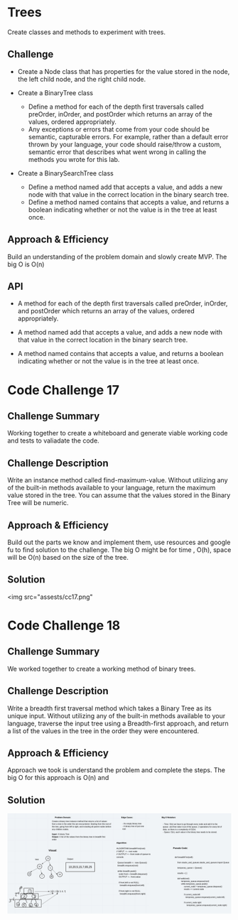 # Trees

Create classes and methods to experiment with trees.


## Challenge

- Create a Node class that has properties for the value stored in the node, the left child node, and the right child node.
- Create a BinaryTree class
    - Define a method for each of the depth first traversals called preOrder, inOrder, and postOrder which returns an array of the values, ordered appropriately.
    - Any exceptions or errors that come from your code should be semantic, capturable errors. For example, rather than a default error thrown by your language, your code should raise/throw a custom, semantic error that describes what went wrong in calling the methods you wrote for this lab.

- Create a BinarySearchTree class
    - Define a method named add that accepts a value, and adds a new node with that value in the correct location in the binary search tree.
    - Define a method named contains that accepts a value, and returns a boolean indicating whether or not the value is in the tree at least once.
## Approach & Efficiency
Build an understanding of the problem domain and slowly create MVP.  The big O is O(n)

## API

- A method for each of the depth first traversals called preOrder, inOrder, and postOrder which returns an array of the values, ordered appropriately.

- A method named add that accepts a value, and adds a new node with that value in the correct location in the binary search tree.

- A method named contains that accepts a value, and returns a boolean indicating whether or not the value is in the tree at least once.


# Code Challenge 17

## Challenge Summary

Working together to create a whiteboard and generate viable working code and tests to valiadate the code.

## Challenge Description

Write an instance method called find-maximum-value. Without utilizing any of the built-in methods available to your language, return the maximum value stored in the tree. You can assume that the values stored in the Binary Tree will be numeric.

## Approach & Efficiency

Build out the parts we know and implement them, use resources and google fu to find solution to the challenge. The big O might be for time , O(h), space will be O(n) based on the size of the tree.

## Solution

<img src="assests/cc17.png"


# Code Challenge 18

## Challenge Summary

We worked together to create a working method of binary trees.


## Challenge Description

Write a breadth first traversal method which takes a Binary Tree as its unique input. Without utilizing any of the built-in methods available to your language, traverse the input tree using a Breadth-first approach, and return a list of the values in the tree in the order they were encountered.


## Approach & Efficiency

Approach we took is understand the problem and complete the steps. The big O for this approach is O(n) and

## Solution

<img src="assests/cc18.jpeg">

